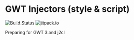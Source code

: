 # GWT Injectors (style & script)

[![Build Status](https://travis-ci.org/gwtplus/gwt-injector.svg?branch=master)](https://travis-ci.org/gwtplus/gwt-injector)
[![jitpack.io](https://jitpack.io/v/gwtplus/gwt-injector.svg)](https://jitpack.io/#gwtplus/gwt-injector)

Preparing for GWT 3 and j2cl
